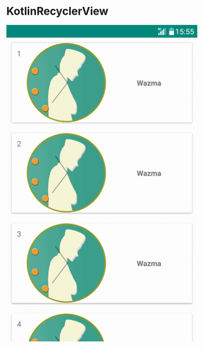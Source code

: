 # KotlinRecyclerView

[<img src="https://github.com/AfriwanAhda/KotlinRecyclerView/blob/master/wazma.gif" alt="Google Play"/>](https://play.google.com/store/apps/details?id=motion.studio.jadwalshalat&hl=in)
